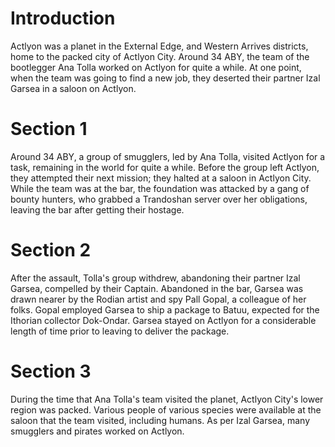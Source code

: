 # Introduction

Actlyon was a planet in the External Edge, and Western Arrives districts, home to the packed city of Actlyon City.
Around 34 ABY, the team of the bootlegger Ana Tolla worked on Actlyon for quite a while.
At one point, when the team was going to find a new job, they deserted their partner Izal Garsea in a saloon on Actlyon.

# Section 1

Around 34 ABY, a group of smugglers, led by Ana Tolla, visited Actlyon for a task, remaining in the world for quite a while.
Before the group left Actlyon, they attempted their next mission; they halted at a saloon in Actlyon City.
While the team was at the bar, the foundation was attacked by a gang of bounty hunters, who grabbed a Trandoshan server over her obligations, leaving the bar after getting their hostage.

# Section 2

After the assault, Tolla's group withdrew, abandoning their partner Izal Garsea, compelled by their Captain.
Abandoned in the bar, Garsea was drawn nearer by the Rodian artist and spy Pall Gopal, a colleague of her folks.
Gopal employed Garsea to ship a package to Batuu, expected for the Ithorian collector Dok-Ondar.
Garsea stayed on Actlyon for a considerable length of time prior to leaving to deliver the package.

# Section 3

During the time that Ana Tolla's team visited the planet, Actlyon City's lower region was packed.
Various people of various species were available at the saloon that the team visited, including humans.
As per Izal Garsea, many smugglers and pirates worked on Actlyon.
